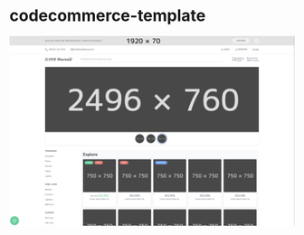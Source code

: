 # codecommerce-template
![preview](https://raw.githubusercontent.com/dogukanakkaya/codecommerce-template/main/dist/img/preview.png?raw=true)
